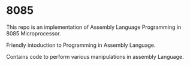 # 8085
This repo is an implementation of Assembly Language Programming in 8085 Microprocessor.

Friendly intoduction to Programming in Assembly Language.

Contains code to perform various manipulations in assembly Language.
